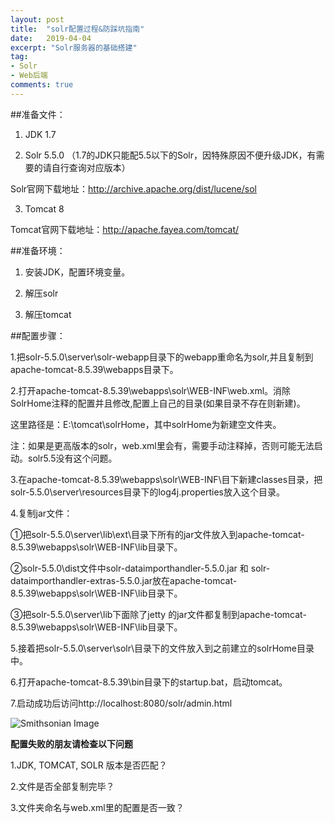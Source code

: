 ```yaml
---
layout: post
title:  "solr配置过程&防踩坑指南"
date:   2019-04-04
excerpt: "Solr服务器的基础搭建"
tag:
- Solr
- Web后端
comments: true
---
```


##准备文件：

1. JDK 1.7 

2. Solr 5.5.0 （1.7的JDK只能配5.5以下的Solr，因特殊原因不便升级JDK，有需要的请自行查询对应版本）

Solr官网下载地址：http://archive.apache.org/dist/lucene/sol

3. Tomcat 8 

Tomcat官网下载地址：http://apache.fayea.com/tomcat/

##准备环境：

1. 安装JDK，配置环境变量。

2. 解压solr

3. 解压tomcat

##配置步骤：

1.把solr-5.5.0\server\solr-webapp目录下的webapp重命名为solr,并且复制到apache-tomcat-8.5.39\webapps目录下。

2.打开apache-tomcat-8.5.39\webapps\solr\WEB-INF\web.xml。消除SolrHome注释的配置并且修改,配置上自己的目录(如果目录不存在则新建)。

这里路径是：E:\tomcat\solrHome，其中solrHome为新建空文件夹。

注：如果是更高版本的solr，web.xml里会有<security-constraint>，需要手动注释掉，否则可能无法启动。solr5.5没有这个问题。

3.在apache-tomcat-8.5.39\webapps\solr\WEB-INF\目下新建classes目录，把solr-5.5.0\server\resources目录下的log4j.properties放入这个目录。

4.复制jar文件：

①把solr-5.5.0\server\lib\ext\目录下所有的jar文件放入到apache-tomcat-8.5.39\webapps\solr\WEB-INF\lib目录下。

②solr-5.5.0\dist文件中solr-dataimporthandler-5.5.0.jar 和 solr-dataimporthandler-extras-5.5.0.jar放在apache-tomcat-8.5.39\webapps\solr\WEB-INF\lib目录下。

③把solr-5.5.0\server\lib下面除了jetty 的jar文件都复制到apache-tomcat-8.5.39\webapps\solr\WEB-INF\lib目录下。

5.接着把solr-5.5.0\server\solr\目录下的文件放入到之前建立的solrHome目录中。

6.打开apache-tomcat-8.5.39\bin目录下的startup.bat，启动tomcat。

7.启动成功后访问http://localhost:8080/solr/admin.html

![Smithsonian Image](https://yawwq.github.io/assets/img/solr配置过程&防踩坑指南\7.png)

**配置失败的朋友请检查以下问题**

1.JDK, TOMCAT, SOLR 版本是否匹配？

2.文件是否全部复制完毕？

3.文件夹命名与web.xml里的配置是否一致？
